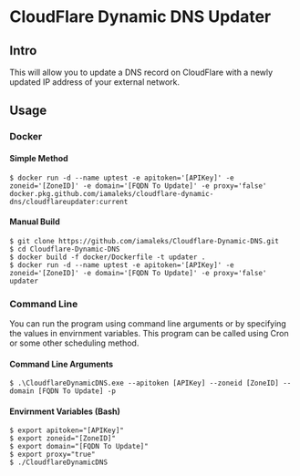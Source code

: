 # CloudFlare Dynamic DNS Updater

## Intro

This will allow you to update a DNS record on CloudFlare with a newly updated IP address of your external network.

## Usage

### Docker

#### Simple Method

```
$ docker run -d --name uptest -e apitoken='[APIKey]' -e zoneid='[ZoneID]' -e domain='[FQDN To Update]' -e proxy='false' docker.pkg.github.com/iamaleks/cloudflare-dynamic-dns/cloudflareupdater:current

```

#### Manual Build

```
$ git clone https://github.com/iamaleks/Cloudflare-Dynamic-DNS.git
$ cd Cloudflare-Dynamic-DNS
$ docker build -f docker/Dockerfile -t updater .
$ docker run -d --name uptest -e apitoken='[APIKey]' -e zoneid='[ZoneID]' -e domain='[FQDN To Update]' -e proxy='false' updater
```

### Command Line

You can run the program using command line arguments or by specifying the values in envirnment variables. This program can be called using Cron or some other scheduling method.

#### Command Line Arguments
```
$ .\CloudflareDynamicDNS.exe --apitoken [APIKey] --zoneid [ZoneID] --domain [FQDN To Update] -p
```

#### Envirnment Variables (Bash)

```
$ export apitoken="[APIKey]"
$ export zoneid="[ZoneID]"
$ export domain="[FQDN To Update]"
$ export proxy="true"
$ ./CloudflareDynamicDNS
```

